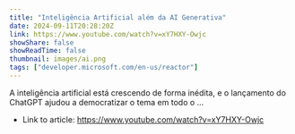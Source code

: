 ```yaml
---
title: "Inteligência Artificial além da AI Generativa"
date: 2024-09-11T20:28:20Z
link: https://www.youtube.com/watch?v=xY7HXY-Owjc
showShare: false
showReadTime: false
thumbnail: images/ai.png
tags: ["developer.microsoft.com/en-us/reactor"]
---
```

A inteligência artificial está crescendo de forma inédita, e o lançamento do ChatGPT ajudou a democratizar o tema em todo o ...

- Link to article: https://www.youtube.com/watch?v=xY7HXY-Owjc